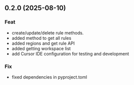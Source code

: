 ## 0.2.0 (2025-08-10)

### Feat

- create/update/delete rule methods.
- added method to get all rules
- added regions and get rule API
- added getting workspace list
- add Cursor IDE configuration for testing and development

### Fix

- fixed dependencies in pyproject.toml
